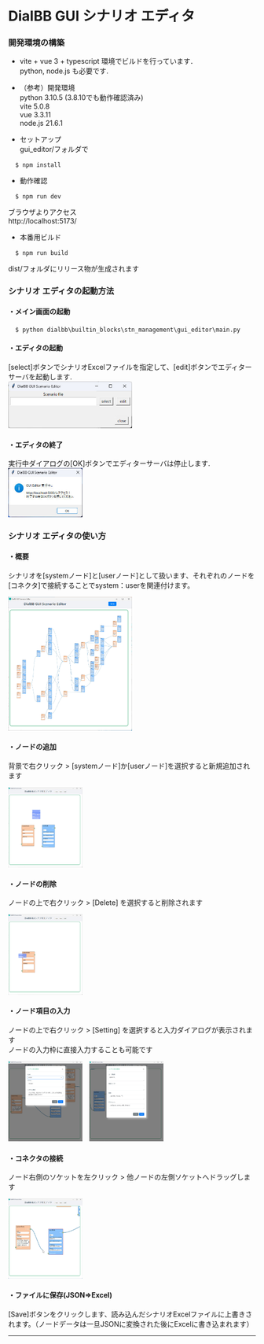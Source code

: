 # DialBB GUI シナリオ エディタ

### 開発環境の構築
* vite + vue 3 + typescript 環境でビルドを行っています．  
  python, node.js も必要です.  

* （参考）開発環境  
  python 3.10.5  (3.8.10でも動作確認済み)  
  vite 5.0.8  
  vue 3.3.11  
  node.js 21.6.1  

* セットアップ  
  gui_editor/フォルダで
```
  $ npm install
```

* 動作確認  
```
  $ npm run dev
```

  ブラウザよりアクセス  
  http://localhost:5173/ 

* 本番用ビルド  
```
  $ npm run build
```
  dist/フォルダにリリース物が生成されます  
  

### シナリオ エディタの起動方法  
#### ・メイン画面の起動
```
  $ python dialbb\builtin_blocks\stn_management\gui_editor\main.py
```

#### ・エディタの起動
[select]ボタンでシナリオExcelファイルを指定して、[edit]ボタンでエディターサーバを起動します.  
<img src="images/editor-gui-main.jpg" width="50%">

#### ・エディタの終了
実行中ダイアログの[OK]ボタンでエディターサーバは停止します.  
<img src="images/gui-editor-running.jpg" width="30%">


### シナリオ エディタの使い方  

#### ・概要

シナリオを[systemノード]と[userノード]として扱います、それぞれのノードを[コネクタ]で接続することでsystem：userを関連付けます。

<img src="images/editor-main.jpg" width="50%">

#### ・ノードの追加
背景で右クリック > [systemノード]か[userノード]を選択すると新規追加されます 

<img src="images/add-node.jpg" width="30%">


#### ・ノードの削除
ノードの上で右クリック > [Delete] を選択すると削除されます  

<img src="images/del-set.jpg" width="30%">

#### ・ノード項目の入力
ノードの上で右クリック > [Setting] を選択すると入力ダイアログが表示されます  
ノードの入力枠に直接入力することも可能です

<img src="images/sys-setting.jpg" width="30%">　<img src="images/user-setting.jpg" width="30%">

#### ・コネクタの接続
ノード右側のソケットを左クリック > 他ノードの左側ソケットへドラッグします  

<img src="images/editor-connection.jpg" width="30%">

#### ・ファイルに保存(JSON⇒Excel)
[Save]ボタンをクリックします、読み込んだシナリオExcelファイルに上書きされます。（ノードデータは一旦JSONに変換された後にExcelに書き込まれます）

-------  

